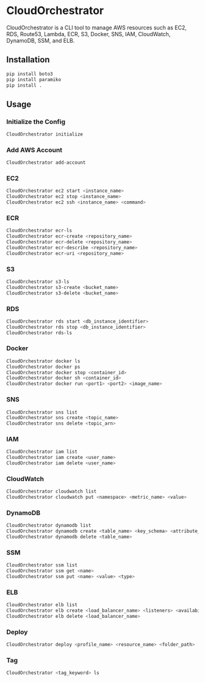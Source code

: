 # CloudOrchestrator

CloudOrchestrator is a CLI tool to manage AWS resources such as EC2, RDS, Route53, Lambda, ECR, S3, Docker, SNS, IAM, CloudWatch, DynamoDB, SSM, and ELB.

## Installation

```bash
pip install boto3
pip install paramiko
pip install .
```

## Usage

### Initialize the Config
```bash
CloudOrchestrator initialize
```

### Add AWS Account
```bash
CloudOrchestrator add-account
```

### EC2
```bash
CloudOrchestrator ec2 start <instance_name>
CloudOrchestrator ec2 stop <instance_name>
CloudOrchestrator ec2 ssh <instance_name> <command>
```

### ECR
```bash
CloudOrchestrator ecr-ls
CloudOrchestrator ecr-create <repository_name>
CloudOrchestrator ecr-delete <repository_name>
CloudOrchestrator ecr-describe <repository_name>
CloudOrchestrator ecr-uri <repository_name>
```

### S3
```bash
CloudOrchestrator s3-ls
CloudOrchestrator s3-create <bucket_name>
CloudOrchestrator s3-delete <bucket_name>
```

### RDS
```bash
CloudOrchestrator rds start <db_instance_identifier>
CloudOrchestrator rds stop <db_instance_identifier>
CloudOrchestrator rds-ls
```

### Docker
```bash
CloudOrchestrator docker ls
CloudOrchestrator docker ps
CloudOrchestrator docker stop <container_id>
CloudOrchestrator docker sh <container_id>
CloudOrchestrator docker run <port1> <port2> <image_name>
```

### SNS
```bash
CloudOrchestrator sns list
CloudOrchestrator sns create <topic_name>
CloudOrchestrator sns delete <topic_arn>
```

### IAM
```bash
CloudOrchestrator iam list
CloudOrchestrator iam create <user_name>
CloudOrchestrator iam delete <user_name>
```

### CloudWatch
```bash
CloudOrchestrator cloudwatch list
CloudOrchestrator cloudwatch put <namespace> <metric_name> <value>
```

### DynamoDB
```bash
CloudOrchestrator dynamodb list
CloudOrchestrator dynamodb create <table_name> <key_schema> <attribute_definitions> <provisioned_throughput>
CloudOrchestrator dynamodb delete <table_name>
```

### SSM
```bash
CloudOrchestrator ssm list
CloudOrchestrator ssm get <name>
CloudOrchestrator ssm put <name> <value> <type>
```

### ELB
```bash
CloudOrchestrator elb list
CloudOrchestrator elb create <load_balancer_name> <listeners> <availability_zones>
CloudOrchestrator elb delete <load_balancer_name>
```

### Deploy
```bash
CloudOrchestrator deploy <profile_name> <resource_name> <folder_path>
```

### Tag
```bash
CloudOrchestrator <tag_keyword> ls
```